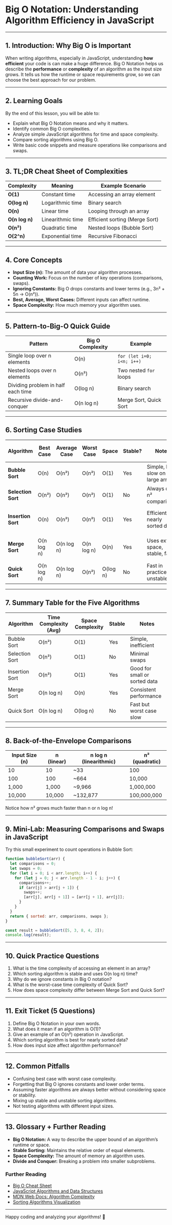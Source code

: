 # Big O Notation: Understanding Algorithm Efficiency in JavaScript

---

## 1. Introduction: Why Big O is Important

When writing algorithms, especially in JavaScript, understanding **how efficient** your code is can make a huge difference. Big O Notation helps us describe the **performance** or **complexity** of an algorithm as the input size grows. It tells us how the runtime or space requirements grow, so we can choose the best approach for our problem.

---

## 2. Learning Goals

By the end of this lesson, you will be able to:

- Explain what Big O Notation means and why it matters.
- Identify common Big O complexities.
- Analyze simple JavaScript algorithms for time and space complexity.
- Compare sorting algorithms using Big O.
- Write basic code snippets and measure operations like comparisons and swaps.

---

## 3. TL;DR Cheat Sheet of Complexities

| Complexity     | Meaning           | Example Scenario               |
| -------------- | ----------------- | ------------------------------ |
| **O(1)**       | Constant time     | Accessing an array element     |
| **O(log n)**   | Logarithmic time  | Binary search                  |
| **O(n)**       | Linear time       | Looping through an array       |
| **O(n log n)** | Linearithmic time | Efficient sorting (Merge Sort) |
| **O(n²)**      | Quadratic time    | Nested loops (Bubble Sort)     |
| **O(2^n)**     | Exponential time  | Recursive Fibonacci            |

---

## 4. Core Concepts

- **Input Size (n):** The amount of data your algorithm processes.
- **Counting Work:** Focus on the number of key operations (comparisons, swaps).
- **Ignoring Constants:** Big O drops constants and lower terms (e.g., 3n² + 5n → O(n²)).
- **Best, Average, Worst Cases:** Different inputs can affect runtime.
- **Space Complexity:** How much memory your algorithm uses.

---

## 5. Pattern-to-Big-O Quick Guide

| Pattern                            | Big O Complexity | Example                   |
| ---------------------------------- | ---------------- | ------------------------- |
| Single loop over n elements        | O(n)             | `for (let i=0; i<n; i++)` |
| Nested loops over n elements       | O(n²)            | Two nested `for` loops    |
| Dividing problem in half each time | O(log n)         | Binary search             |
| Recursive divide-and-conquer       | O(n log n)       | Merge Sort, Quick Sort    |

---

## 6. Sorting Case Studies

| Algorithm          | Best Case  | Average Case | Worst Case | Space    | Stable? | Notes                            | JS Pseudocode Snippet                      |
| ------------------ | ---------- | ------------ | ---------- | -------- | ------- | -------------------------------- | ------------------------------------------ |
| **Bubble Sort**    | O(n)       | O(n²)        | O(n²)      | O(1)     | Yes     | Simple, but slow on large arrays | `for i... for j... swap if needed`         |
| **Selection Sort** | O(n²)      | O(n²)        | O(n²)      | O(1)     | No      | Always does n² comparisons       | `for i... find min, swap`                  |
| **Insertion Sort** | O(n)       | O(n²)        | O(n²)      | O(1)     | Yes     | Efficient for nearly sorted data | `for i... insert current into sorted part` |
| **Merge Sort**     | O(n log n) | O(n log n)   | O(n log n) | O(n)     | Yes     | Uses extra space, stable, fast   | `divide array, merge sorted halves`        |
| **Quick Sort**     | O(n log n) | O(n log n)   | O(n²)      | O(log n) | No      | Fast in practice, but unstable   | `partition, recursively sort subarrays`    |

---

## 7. Summary Table for the Five Algorithms

| Algorithm      | Time Complexity (Avg) | Space Complexity | Stable | Notes                         |
| -------------- | --------------------- | ---------------- | ------ | ----------------------------- |
| Bubble Sort    | O(n²)                 | O(1)             | Yes    | Simple, inefficient           |
| Selection Sort | O(n²)                 | O(1)             | No     | Minimal swaps                 |
| Insertion Sort | O(n²)                 | O(1)             | Yes    | Good for small or sorted data |
| Merge Sort     | O(n log n)            | O(n)             | Yes    | Consistent performance        |
| Quick Sort     | O(n log n)            | O(log n)         | No     | Fast but worst case slow      |

---

## 8. Back-of-the-Envelope Comparisons

| Input Size (n) | n (linear) | n log n (linearithmic) | n² (quadratic) |
| -------------- | ---------- | ---------------------- | -------------- |
| 10             | 10         | ~33                    | 100            |
| 100            | 100        | ~664                   | 10,000         |
| 1,000          | 1,000      | ~9,966                 | 1,000,000      |
| 10,000         | 10,000     | ~132,877               | 100,000,000    |

Notice how n² grows much faster than n or n log n!

---

## 9. Mini-Lab: Measuring Comparisons and Swaps in JavaScript

Try this small experiment to count operations in Bubble Sort:

```js
function bubbleSort(arr) {
  let comparisons = 0;
  let swaps = 0;
  for (let i = 0; i < arr.length; i++) {
    for (let j = 0; j < arr.length - 1 - i; j++) {
      comparisons++;
      if (arr[j] > arr[j + 1]) {
        swaps++;
        [arr[j], arr[j + 1]] = [arr[j + 1], arr[j]];
      }
    }
  }
  return { sorted: arr, comparisons, swaps };
}

const result = bubbleSort([5, 3, 8, 4, 2]);
console.log(result);
```

---

## 10. Quick Practice Questions

1. What is the time complexity of accessing an element in an array?
2. Which sorting algorithm is stable and uses O(n log n) time?
3. Why do we ignore constants in Big O notation?
4. What is the worst-case time complexity of Quick Sort?
5. How does space complexity differ between Merge Sort and Quick Sort?

---

## 11. Exit Ticket (5 Questions)

1. Define Big O Notation in your own words.
2. What does it mean if an algorithm is O(1)?
3. Give an example of an O(n²) operation in JavaScript.
4. Which sorting algorithm is best for nearly sorted data?
5. How does input size affect algorithm performance?

---

## 12. Common Pitfalls

- Confusing best case with worst case complexity.
- Forgetting that Big O ignores constants and lower order terms.
- Assuming faster algorithms are always better without considering space or stability.
- Mixing up stable and unstable sorting algorithms.
- Not testing algorithms with different input sizes.

---

## 13. Glossary + Further Reading

- **Big O Notation:** A way to describe the upper bound of an algorithm’s runtime or space.
- **Stable Sorting:** Maintains the relative order of equal elements.
- **Space Complexity:** The amount of memory an algorithm uses.
- **Divide and Conquer:** Breaking a problem into smaller subproblems.

### Further Reading

- [Big O Cheat Sheet](https://www.bigocheatsheet.com/)
- [JavaScript Algorithms and Data Structures](https://github.com/trekhleb/javascript-algorithms)
- [MDN Web Docs: Algorithm Complexity](https://developer.mozilla.org/en-US/docs/Glossary/Algorithm)
- [Sorting Algorithms Visualization](https://visualgo.net/en/sorting)

---

Happy coding and analyzing your algorithms! 🚀
